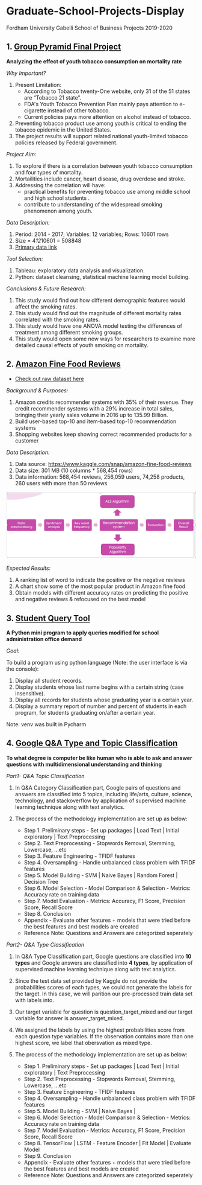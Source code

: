 # Graduate-School-Projects-Display
Fordham University Gabelli School of Business Projects 2019-2020

## 1. [Group Pyramid Final Project](https://github.com/byzeng97/Graduate-School-Projects-Display/tree/main/Group%20Pyramid%20Final%20Project)
**Analyzing the effect of youth tobacco consumption on mortality rate**

*Why Important?* 
1. Present Limitation:
   - According to Tobacco twenty-One website, only 31 of the 51 states are “Tobacco 21 state”. 
   - FDA's Youth Tobacco Prevention Plan mainly pays attention to e-cigarette instead of other tobacco.
   - Current policies pays more attention on alcohol instead of tobacco.
2. Preventing tobacco product use among youth is critical to ending the tobacco epidemic in the United States.
3. The project results will support related national youth-limited tobacco policies released by Federal government. 

*Project Aim:*
1. To explore if there is a correlation between youth tobacco consumption and four types of mortality.
2. Mortailities include cancer, heart disease, drug overdose and stroke.
3. Addressing the correlation will have:
   - practical benefits for preventing tobacco use among middle school and high school students .
   - contribute to understanding of the widespread smoking phenomenon among youth.

*Data Description:* 
1. Period: 2014 - 2017; Variables: 12 variables; Rows: 10601 rows
2. Size = 4*12*10601 = 508848
3. [Primary data link](https://chronicdata.cdc.gov/Survey-Data/Youth-Tobacco-Survey-YTS-Data/4juz-x2tp)

*Tool Selection:*
1. Tableau: exploratory data analysis and visualization. 
2. Python: dataset cleansing, statistical machine learning model building.

*Conclusions & Future Research:*
1. This study would find out how different demographic features would affect the smoking rates.
2. This study would find out the magnitude of different mortality rates correlated with the smoking rates.
3. This study would have one ANOVA model testing the differences of treatment among different smoking groups.
4. This study would open some new ways for researchers to examine more detailed causal effects of youth smoking on mortality.


## 2. [Amazon Fine Food Reviews](https://github.com/byzeng97/Graduate-School-Projects-Display/tree/main/Amazon%20fine%20food%20reviews)
- [Check out raw dataset here](https://github.com/byzeng97/Graduate-School-Projects-Display/tree/master/Desktop/MSBA%20/Big%20Data%20Analytics/project/Amazon%20fine%20food%20reviews) 

*Background & Purposes:*
1. Amazon credits recommender systems with 35% of their revenue. They credit recommender systems with a 29% increase in total sales, bringing their yearly sales volume in 2016 up to 135.99 Billion.
2. Build user-based top-10 and item-based top-10 recommendation systems
3. Shopping websites keep showing correct recommended products for a customer

*Data Description:*
1. Data source: https://www.kaggle.com/snap/amazon-fine-food-reviews
2. Data size: 301 MB (10 columns * 568,454 rows)
3. Data information: 568,454 reviews, 256,059 users, 74,258 products, 260 users with more than 50 reviews

![Methodology Illustation](https://github.com/byzeng97/Graduate-School-Projects-Display/blob/main/Amazon%20fine%20food%20reviews/Methodology%20Illustration.png)

*Expected Results:*
1. A ranking list of word to indicate the positive or the negative reviews
2. A chart show some of the most popular product in Amazon fine food
3. Obtain models with different accuracy rates on predicting the positive and negative reviews & refocused on the best model 


## 3. [Student Query Tool](https://github.com/byzeng97/Graduate-School-Projects-Display/tree/main/Student%20Query%20Tool)
**A Python mini program to apply queries modified for school administration office demand**

*Goal:* 

To build a program using python language (Note: the user interface is via the console):
1. Display all student records.
2. Display students whose last name begins with a certain string (case insensitive).
3. Display all records for students whose graduating year is a certain year.
4. Display a summary report of number and percent of students in each program, for students graduating on/after a certain year.

Note: venv was built in Pycharm


## 4. [Google Q&A Type and Topic Classification](https://github.com/byzeng97/Graduate-School-Projects-Display/tree/main/Google%20Q%26A%20Type%20and%20Topic%20Classification)
**To what degree is computer be like human who is able to ask and answer questions with multidimensional understanding and thinking**


*Part1- Q&A Topic Classification*

1. In Q&A Category Classification part, Google pairs of questions and answers are classified into 5 topics, including life/arts, culture, science, technology, and stackoverflow by application of supervised machine learning technique along with text analytics.

2. The process of the methodology implementation are set up as below:
   - Step 1. Preliminary steps - Set up packages | Load Text | Initial exploratory | Text Preprocessing
   - Step 2. Text Preprocessing - Stopwords Removal, Stemming, Lowercase, ...etc
   - Step 3. Feature Engineering - TFIDF features
   - Step 4. Oversampling - Handle unbalanced class problem with TFIDF features
   - Step 5. Model Building - SVM | Naive Bayes | Random Forest | Decision Tree
   - Step 6. Model Selection - Model Comparison & Selection - Metrics: Accuracy rate on training data
   - Step 7. Model Evaluation - Metrics: Accuracy, F1 Score, Precision Score, Recall Score
   - Step 8. Conclusion
   - Appendix - Evaluate other features + models that were tried before the best features and best models are created
   - Reference Note: Questions and Answers are categorized seperately
 
*Part2- Q&A Type Classification*

1. In Q&A Type Classification part, Google questions are classified into **10 types** and Google answers are classified into **4 types**, by application of supervised machine learning technique along with text analytics.

2. Since the test data set provided by Kaggle do not provide the probabilities scores of each types, we could not generate the labels for the target. In this case, we will parition our pre-processed train data set with labels into.

3. Our target variable for question is question_target_mixed and our target variable for answer is answer_target_mixed.

4. We assigned the labels by using the highest probabilities score from each question type variables. If the observation contains more than one highest score, we label that obersvation as mixed type.

5. The process of the methodology implementation are set up as below:
   - Step 1. Preliminary steps - Set up packages | Load Text | Initial exploratory | Text Preprocessing
   - Step 2. Text Preprocessing - Stopwords Removal, Stemming, Lowercase, ...etc
   - Step 3. Feature Engineering - TFIDF features
   - Step 4. Oversampling - Handle unbalanced class problem with TFIDF features
   - Step 5. Model Building - SVM | Naive Bayes |
   - Step 6. Model Selection - Model Comparison & Selection - Metrics: Accuracy rate on training data
   - Step 7. Model Evaluation - Metrics: Accuracy, F1 Score, Precision Score, Recall Score
   - Step 8. TensorFlow | LSTM - Feature Encoder | Fit Model | Evaluate Model
   - Step 9. Conclusion
   - Appendix - Evaluate other features + models that were tried before the best features and best models are created
   - Reference Note: Questions and Answers are categorized seperately
